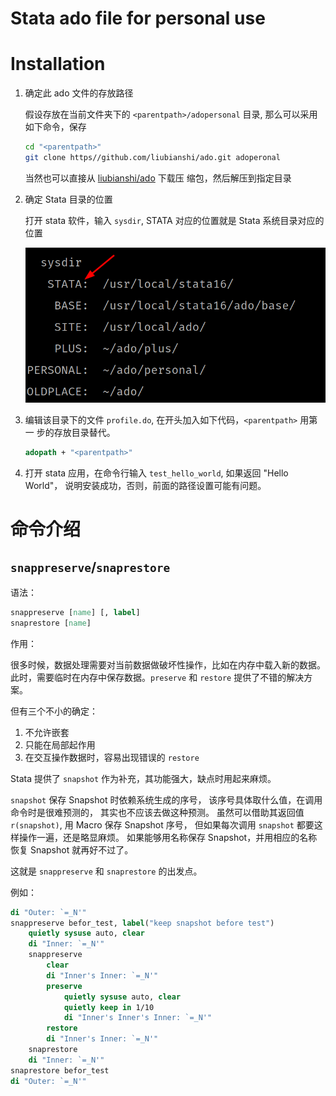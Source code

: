 # Stata ado file for personal use

# Installation

1. 确定此 ado 文件的存放路径

    假设存放在当前文件夹下的 `<parentpath>/adopersonal` 目录, 那么可以采用如下命令，保存

    ```bash
    cd "<parentpath>"
    git clone https//github.com/liubianshi/ado.git adoperonal
    ```

    当然也可以直接从 [liubianshi/ado](https//github.com/liubianshi/ado) 下载压
    缩包，然后解压到指定目录

2. 确定 Stata 目录的位置

    打开 stata 软件，输入 `sysdir`, STATA 对应的位置就是 Stata 系统目录对应的位置

    ![stata-sys-dir](img/stata-dir.png)

3. 编辑该目录下的文件 `profile.do`, 在开头加入如下代码，`<parentpath>` 用第一
   步的存放目录替代。

    ```stata
    adopath + "<parentpath>"
    ```

4. 打开 stata 应用，在命令行输入 `test_hello_world`, 如果返回 "Hello World"，
   说明安装成功，否则，前面的路径设置可能有问题。


# 命令介绍

## `snappreserve`/`snaprestore`

语法：

```stata
snappreserve [name] [, label]
snaprestore [name]
```

作用：

很多时候，数据处理需要对当前数据做破坏性操作，比如在内存中载入新的数据。
此时，需要临时在内存中保存数据。`preserve` 和 `restore` 提供了不错的解决方案。

但有三个不小的确定：

1. 不允许嵌套
2. 只能在局部起作用
3. 在交互操作数据时，容易出现错误的 `restore`

Stata 提供了 `snapshot` 作为补充，其功能强大，缺点时用起来麻烦。

`snapshot` 保存 Snapshot 时依赖系统生成的序号，
该序号具体取什么值，在调用命令时是很难预测的，
其实也不应该去做这种预测。
虽然可以借助其返回值 `r(snapshot)`, 用 Macro 保存 Snapshot 序号，
但如果每次调用 `snapshot` 都要这样操作一遍，还是略显麻烦。
如果能够用名称保存 Snapshot，并用相应的名称恢复 Snapshot 就再好不过了。

这就是 `snappreserve` 和 `snaprestore` 的出发点。

例如：

```stata
di "Outer: `=_N'"
snappreserve befor_test, label("keep snapshot before test")
    quietly sysuse auto, clear
    di "Inner: `=_N'"
    snappreserve
        clear
        di "Inner's Inner: `=_N'"
        preserve
            quietly sysuse auto, clear
            quietly keep in 1/10
            di "Inner's Inner's Inner: `=_N'"
        restore
        di "Inner's Inner: `=_N'"
    snaprestore
    di "Inner: `=_N'"
snaprestore befor_test
di "Outer: `=_N'"
```







